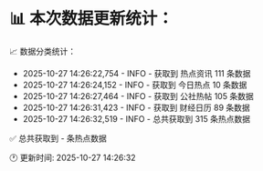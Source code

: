 📊 本次数据更新统计：
==========================

📈 数据分类统计：
- 2025-10-27 14:26:22,754 - INFO - 获取到 热点资讯 111 条数据
- 2025-10-27 14:26:24,152 - INFO - 获取到 今日热点 10 条数据
- 2025-10-27 14:26:27,464 - INFO - 获取到 公社热帖 105 条数据
- 2025-10-27 14:26:31,423 - INFO - 获取到 财经日历 89 条数据
- 2025-10-27 14:26:32,519 - INFO - 总共获取到 315 条热点数据

✅ 总共获取到 - 条热点数据

🕐 更新时间: 2025-10-27 14:26:32
